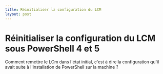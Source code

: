 ```yaml
---
title: Réinitialiser la configuration du LCM
layout: post
---
```

# Réinitialiser la configuration du LCM sous PowerShell 4 et 5

Comment remettre le LCm dans l'état initial, c'est à dire la configuration qu'il avait suite à l'installation de PowerShell sur la machine ?
